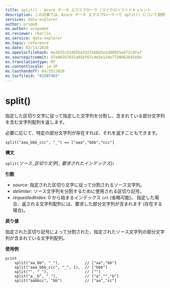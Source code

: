 ```yaml
---
title: split() - Azure データ エクスプローラ |マイクロソフトドキュメント
description: この記事では、Azure データ エクスプローラーで split() について説明します。
services: data-explorer
author: orspod
ms.author: orspodek
ms.reviewer: rkarlin
ms.service: data-explorer
ms.topic: reference
ms.date: 02/13/2020
ms.openlocfilehash: 6e3935c524056afd27eb0d5e2d80925e072c8fa7
ms.sourcegitcommit: 47a002b7032a05ef67c4e5e12de7720062645e9e
ms.translationtype: MT
ms.contentlocale: ja-JP
ms.lasthandoff: 04/15/2020
ms.locfileid: "81507465"
---
```

# <a name="split"></a>split()

指定した区切り文字に従って指定した文字列を分割し、含まれている部分文字列を含む文字列配列を返します。

必要に応じて、特定の部分文字列が存在すれば、それを返すこともできます。

```kusto
split("aaa_bbb_ccc", "_") == ["aaa","bbb","ccc"]
```

**構文**

`split(`*ソース*`,`*区切り文字*[`,` *要求されたインデックス*]`)`

**引数**

* *source*: 指定された区切り文字に従って分割されるソース文字列。
* *delimiter*: ソース文字列を分割するために使用される区切り記号。
* *requestedIndex*: 0 から始まるインデックス `int` (省略可能)。 指定した場合、返される文字列配列には、要求した部分文字列が含まれます (存在する場合)。 

**戻り値**

指定された区切り記号によって分割された、指定されたソース文字列の部分文字列が含まれている文字列配列。

**使用例**

```kusto
print
    split("aa_bb", "_"),           // ["aa","bb"]
    split("aaa_bbb_ccc", "_", 1),  // ["bbb"]
    split("", "_"),                // [""]
    split("a__b", "_"),            // ["a","","b"]
    split("aabbcc", "bb")          // ["aa","cc"]
```